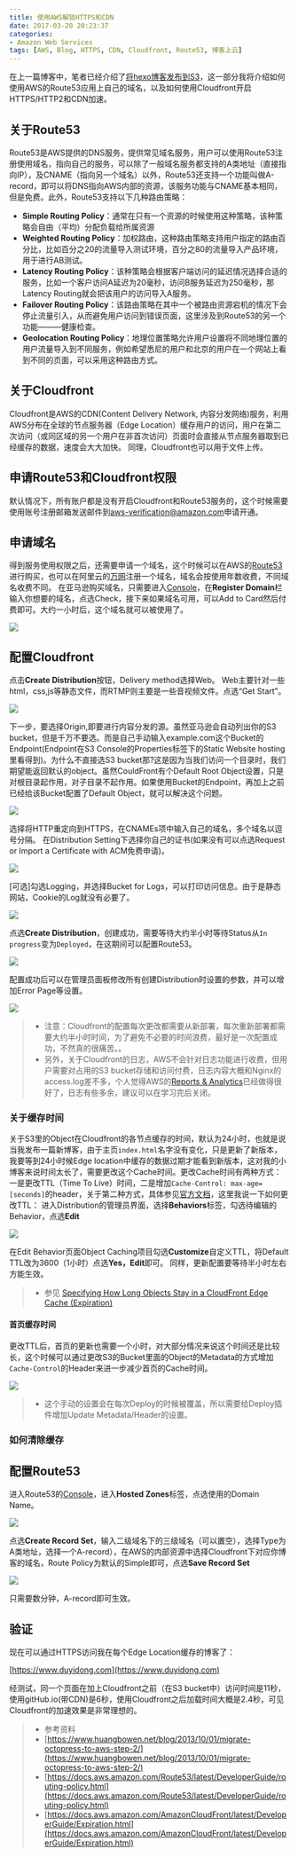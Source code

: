 ```yaml
---
title: 使用AWS解锁HTTPS和CDN
date: 2017-03-20 20:23:37
categories:
- Amazon Web Services
tags: [AWS, Blog, HTTPS, CDN, Cloudfront, Route53, 博客上云]
---
```


在上一篇博客中，笔者已经介绍了[将hexo博客发布到S3](https://www.duyidong.com/2017/03/07/Deploy-Hexo-to-S3/)，这一部分我将介绍如何使用AWS的Route53应用上自己的域名，以及如何使用Cloudfront开启HTTPS/HTTP2和CDN加速。

## 关于Route53

Route53是AWS提供的DNS服务，提供常见域名服务，用户可以使用Route53注册使用域名，指向自己的服务，可以除了一般域名服务都支持的A类地址（直接指向IP），及CNAME（指向另一个域名）以外，Route53还支持一个功能叫做A-record，即可以将DNS指向AWS内部的资源，该服务功能与CNAME基本相同，但是免费。此外，Route53支持以下几种路由策略：

 - **Simple Routing Policy**：通常在只有一个资源的时候使用这种策略，该种策略会自由（平均）分配负载给所属资源
 - **Weighted Routing Policy**：加权路由，这种路由策略支持用户指定的路由百分比，比如百分之20的流量导入测试环境，百分之80的流量导入产品环境，用于进行AB测试。
 - **Latency Routing Policy**：该种策略会根据客户端访问的延迟情况选择合适的服务，比如一个客户访问A延迟为20毫秒，访问B服务延迟为250毫秒，那Latency Routing就会把该用户的访问导入A服务。
 - **Failover Routing Policy**：该路由策略在其中一个被路由资源宕机的情况下会停止流量引入，从而避免用户访问到错误页面，这里涉及到Route53的另一个功能———健康检查。
 - **Geolocation Routing Policy**：地理位置策略允许用户设置将不同地理位置的用户流量导入到不同服务，例如希望悉尼的用户和北京的用户在一个网站上看到不同的页面，可以采用这种路由方式。

## 关于Cloudfront

Cloudfront是AWS的CDN(Content Delivery Network, 内容分发网络)服务，利用AWS分布在全球的节点服务器（Edge Location）缓存用户的访问，用户在第二次访问（或同区域的另一个用户在非首次访问）页面时会直接从节点服务器取到已经缓存的数据，速度会大大加快。
同理，Cloudfront也可以用于文件上传。

## 申请Route53和Cloudfront权限

默认情况下，所有账户都是没有开启Cloudfront和Route53服务的，这个时候需要使用账号注册邮箱发送邮件到[aws-verification@amazon.com](aws-verification@amazon.com)申请开通。

## 申请域名

得到服务使用权限之后，还需要申请一个域名，这个时候可以在AWS的[Route53](https://console.aws.amazon.com/cloudfront/route53)进行购买，也可以在阿里云的[万网](https://wanwang.aliyun.com/domain/)注册一个域名，域名会按使用年数收费，不同域名收费不同。
在亚马逊购买域名，只需要进入[Console](https://console.aws.amazon.com/route53/home)，在**Register Domain**栏输入你想要的域名，点选Check，接下来如果域名可用，可以Add to Card然后付费即可。大约一小时后，这个域名就可以被使用了。

![](/images/Route53_Register_Domain.png)

## 配置Cloudfront

点击**Create Distribution**按钮，Delivery method选择Web。 Web主要针对一些html，css,js等静态文件，而RTMP则主要是一些音视频文件。点选“Get Start”。

![](/images/Clouldfront_Configure_Select_Delivery_Method.png)

下一步，要选择Origin,即要进行内容分发的源。虽然亚马逊会自动列出你的S3 bucket，但是千万不要选。而是自己手动输入example.com这个Bucket的Endpoint(Endpoint在S3 Console的Properties标签下的Static Website hosting里看得到)。为什么不直接选S3 bucket那?这是因为当我们访问一个目录时，我们期望能返回默认的object。虽然CouldFront有个Default Root Object设置，只是对根目录起作用，对子目录不起作用。如果使用Bucket的Endpoint，再加上之前已经给该Bucket配置了Default Object，就可以解决这个问题。

![](/images/Clouldfront_Configure_Origin_Domain_Name.png)

选择将HTTP重定向到HTTPS，在CNAMEs项中输入自己的域名，多个域名以逗号分隔。
在Distribution Setting下选择你自己的证书(如果没有可以点选Request or Import a Certificate with ACM免费申请)。

![](/images/Clouldfront_Configure_Distribution_Setting.png)

[可选]勾选Logging，并选择Bucket for Logs，可以打印访问信息。由于是静态网站，Cookie的Log就没有必要了。

![](/images/Clouldfront_Configure_Logging.png)

点选**Create Distribution**，创建成功，需要等待大约半小时等待Status从```In progress```变为```Deployed```，在这期间可以配置Route53。

![](/images/Clouldfront_Configure_Success.png)

配置成功后可以在管理员面板修改所有创建Distribution时设置的参数，并可以增加Error Page等设置。

![](/images/Clouldfront_Configure_Admin.png)

> * 注意：Cloudfront的配置每次更改都需要从新部署，每次重新部署都需要大约半小时时间，为了避免不必要的时间浪费，最好是一次配置成功，不然真的很痛苦。。
> * 另外，关于Cloudfront的日志，AWS不会针对日志功能进行收费，但用户需要对占用的S3 bucket存储和访问付费，日志内容大概和Nginx的access.log差不多，个人觉得AWS的[Reports & Analytics](https://console.aws.amazon.com/cloudfront/home#cache_stat_reports)已经做得很好了，日志有些多余，建议可以在学习完后关闭。

### 关于缓存时间

关于S3里的Object在Cloudfront的各节点缓存的时间，默认为24小时，也就是说当我发布一篇新博客，由于主页```index.html```名字没有变化，只是更新了新版本，我要等到24小时候Edge location中缓存的数据过期才能看到新版本，这对我的小博客来说时间太长了，需要更改这个Cache时间。更改Cache时间有两种方式：一是更改TTL（Time To Live）时间，二是增加```Cache-Control: max-age=[seconds]```的header，关于第二种方式，具体参见[官方文档](https://docs.aws.amazon.com/AmazonCloudFront/latest/DeveloperGuide/Expiration.html#expiration-individual-objects)，这里我说一下如何更改TTL：
进入Distribution的管理员界面，选择**Behaviors**标签，勾选待编辑的Behavior，点选**Edit**

![](/images/Cloudfront_Distributions_Behaviors.png)

在Edit Behavior页面Object Caching项目勾选**Customize**自定义TTL，将Default TTL改为3600（1小时）点选**Yes，Edit**即可。
同样，更新配置要等待半小时左右方能生效。

> * 参见 [Specifying How Long Objects Stay in a CloudFront Edge Cache (Expiration)](https://docs.aws.amazon.com/AmazonCloudFront/latest/DeveloperGuide/Expiration.html)

#### 首页缓存时间

更改TTL后，首页的更新也需要一个小时，对大部分情况来说这个时间还是比较长，这个时候可以通过更改S3的Bucket里面的Object的Metadata的方式增加```Cache-Control```的Header来进一步减少首页的Cache时间。

![](/images/Cloudfront_S3_Metadata.png)

> * 这个手动的设置会在每次Deploy的时候被覆盖，所以需要给Deploy插件增加Update Metadata/Header的设置。

### 如何清除缓存

## 配置Route53

进入Route53的[Console](https://console.aws.amazon.com/route53/home)，进入**Hosted Zones**标签，点选使用的Domain Name。

![](/images/Route53_Host_Zones.png)

点选**Create Record Set**，输入二级域名下的三级域名（可以置空），选择Type为A类地址，选择一个A-record），在AWS的内部资源中选择Cloudfront下对应你博客的域名，Route Policy为默认的Simple即可，点选**Save Record Set**

![](/images/Route53_Create_Record_Set.png)

只需要数分钟，A-record即可生效。

## 验证

现在可以通过HTTPS访问我在每个Edge Location缓存的博客了：

[https://www.duyidong.com](https://www.duyidong.com)

经测试，同一个页面在加上Cloudfront之前（在S3 bucket中）访问时间是11秒，使用gitHub.io(带CDN)是6秒，使用Cloudfront之后加载时间大概是2.4秒，可见Cloudfront的加速效果是非常理想的。


> * 参考资料
> * [https://www.huangbowen.net/blog/2013/10/01/migrate-octopress-to-aws-step-2/](https://www.huangbowen.net/blog/2013/10/01/migrate-octopress-to-aws-step-2/)
> * [https://docs.aws.amazon.com/Route53/latest/DeveloperGuide/routing-policy.html](https://docs.aws.amazon.com/Route53/latest/DeveloperGuide/routing-policy.html)
> * [https://docs.aws.amazon.com/AmazonCloudFront/latest/DeveloperGuide/Expiration.html](https://docs.aws.amazon.com/AmazonCloudFront/latest/DeveloperGuide/Expiration.html)
